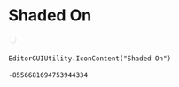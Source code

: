 # Shaded On
![](/img/Shaded%20On.png)

``` CSharp
EditorGUIUtility.IconContent("Shaded On")
```
```
-8556681694753944334
```

